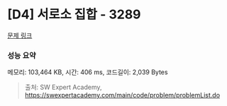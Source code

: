 # [D4] 서로소 집합 - 3289 

[문제 링크](https://swexpertacademy.com/main/code/problem/problemDetail.do?contestProbId=AWBJKA6qr2oDFAWr) 

### 성능 요약

메모리: 103,464 KB, 시간: 406 ms, 코드길이: 2,039 Bytes



> 출처: SW Expert Academy, https://swexpertacademy.com/main/code/problem/problemList.do